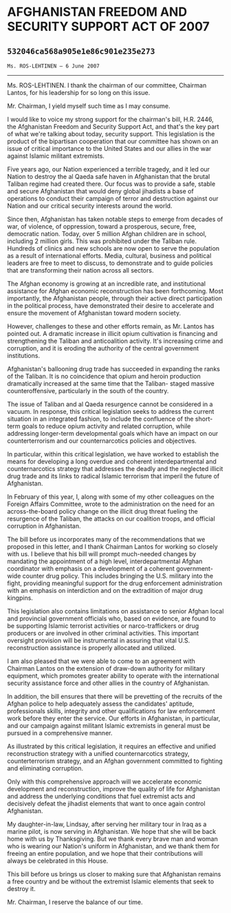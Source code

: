 # AFGHANISTAN FREEDOM AND SECURITY SUPPORT ACT OF 2007
## `532046ca568a905e1e86c901e235e273`
`Ms. ROS-LEHTINEN — 6 June 2007`

---


Ms. ROS-LEHTINEN. I thank the chairman of our committee, Chairman 
Lantos, for his leadership for so long on this issue.

Mr. Chairman, I yield myself such time as I may consume.

I would like to voice my strong support for the chairman's bill, H.R. 
2446, the Afghanistan Freedom and Security Support Act, and that's the 
key part of what we're talking about today, security support. This 
legislation is the product of the bipartisan cooperation that our 
committee has shown on an issue of critical importance to the United 
States and our allies in the war against Islamic militant extremists.

Five years ago, our Nation experienced a terrible tragedy, and it led 
our Nation to destroy the al Qaeda safe haven in Afghanistan that the 
brutal Taliban regime had created there. Our focus was to provide a 
safe, stable and secure Afghanistan that would deny global jihadists a 
base of operations to conduct their campaign of terror and destruction 
against our Nation and our critical security interests around the 
world.

Since then, Afghanistan has taken notable steps to emerge from 
decades of war, of violence, of oppression, toward a prosperous, 
secure, free, democratic nation. Today, over 5 million Afghan children 
are in school, including 2 million girls. This was prohibited under the 
Taliban rule. Hundreds of clinics and new schools are now open to serve 
the population as a result of international efforts. Media, cultural, 
business and political leaders are free to meet to discuss, to 
demonstrate and to guide policies that are transforming their nation 
across all sectors.

The Afghan economy is growing at an incredible rate, and 
institutional assistance for Afghan economic reconstruction has been 
forthcoming. Most importantly, the Afghanistan people, through their 
active direct participation in the political process, have demonstrated 
their desire to accelerate and ensure the movement of Afghanistan 
toward modern society.

However, challenges to these and other efforts remain, as Mr. Lantos 
has pointed out. A dramatic increase in illicit opium cultivation is 
financing and strengthening the Taliban and anticoalition activity. 
It's increasing crime and corruption, and it is eroding the authority 
of the central government institutions.

Afghanistan's ballooning drug trade has succeeded in expanding the 
ranks of the Taliban. It is no coincidence that opium and heroin 
production dramatically increased at the same time that the Taliban-
staged massive counteroffensive, particularly in the south of the 
country.

The issue of Taliban and al Qaeda resurgence cannot be considered in 
a vacuum. In response, this critical legislation seeks to address the 
current situation in an integrated fashion, to include the confluence 
of the short-term goals to reduce opium activity and related 
corruption, while addressing longer-term developmental goals which have 
an impact on our counterterrorism and our counternarcotics policies and 
objectives.

In particular, within this critical legislation, we have worked to 
establish the means for developing a long overdue and coherent 
interdepartmental and counternarcotics strategy that addresses the 
deadly and the neglected illicit drug trade and its links to radical 
Islamic terrorism that imperil the future of Afghanistan.

In February of this year, I, along with some of my other colleagues 
on the Foreign Affairs Committee, wrote to the administration on the 
need for an across-the-board policy change on the illicit drug threat 
fueling the resurgence of the Taliban, the attacks on our coalition 
troops, and official corruption in Afghanistan.

The bill before us incorporates many of the recommendations that we 
proposed in this letter, and I thank Chairman Lantos for working so 
closely with us. I believe that his bill will prompt much-needed 
changes by mandating the appointment of a high level, interdepartmental 
Afghan coordinator with emphasis on a development of a coherent 
government-wide counter drug policy. This includes bringing the U.S. 
military into the fight, providing meaningful support for the drug 
enforcement administration with an emphasis on interdiction and on the 
extradition of major drug kingpins.

This legislation also contains limitations on assistance to senior 
Afghan local and provincial government officials who, based on 
evidence, are found to be supporting Islamic terrorist activities or 
narco-traffickers or drug producers or are involved in other criminal 
activities. This important oversight provision will be instrumental in 
assuring that vital U.S. reconstruction assistance is properly 
allocated and utilized.

I am also pleased that we were able to come to an agreement with 
Chairman Lantos on the extension of draw-down authority for military 
equipment, which promotes greater ability to operate with the 
international security assistance force and other allies in the country 
of Afghanistan.

In addition, the bill ensures that there will be prevetting of the 
recruits of the Afghan police to help adequately assess the candidates' 
aptitude, professionals skills, integrity and other qualifications for 
law enforcement work before they enter the service. Our efforts in 
Afghanistan, in particular, and our campaign against militant Islamic 
extremists in general must be pursued in a comprehensive manner.

As illustrated by this critical legislation, it requires an effective 
and unified reconstruction strategy with a unified counternarcotics 
strategy, counterterrorism strategy, and an Afghan government committed 
to fighting and eliminating corruption.

Only with this comprehensive approach will we accelerate economic 
development and reconstruction, improve the quality of life for 
Afghanistan and address the underlying conditions that fuel extremist 
acts and decisively defeat the jihadist elements that want to once 
again control Afghanistan.

My daughter-in-law, Lindsay, after serving her military tour in Iraq 
as a marine pilot, is now serving in Afghanistan. We hope that she will 
be back home with us by Thanksgiving. But we thank every brave man and 
woman who is wearing our Nation's uniform in Afghanistan, and we thank 
them for freeing an entire population, and we hope that their 
contributions will always be celebrated in this House.

This bill before us brings us closer to making sure that Afghanistan 
remains a free country and be without the extremist Islamic elements 
that seek to destroy it.



Mr. Chairman, I reserve the balance of our time.